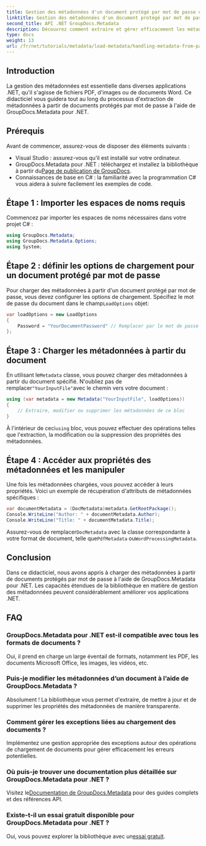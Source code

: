 ```yaml
---
title: Gestion des métadonnées d'un document protégé par mot de passe dans .NET
linktitle: Gestion des métadonnées d'un document protégé par mot de passe dans .NET
second_title: API .NET GroupDocs.Metadata
description: Découvrez comment extraire et gérer efficacement les métadonnées des documents protégés par mot de passe à l'aide de GroupDocs.Metadata pour .NET. Ce didacticiel complet couvre les étapes essentielles, notamment la définition des options de chargement et l'accès aux propriétés des métadonnées.
type: docs
weight: 13
url: /fr/net/tutorials/metadata/load-metadata/handling-metadata-from-password-protected-document/
---
```

## Introduction

La gestion des métadonnées est essentielle dans diverses applications .NET, qu'il s'agisse de fichiers PDF, d'images ou de documents Word. Ce didacticiel vous guidera tout au long du processus d'extraction de métadonnées à partir de documents protégés par mot de passe à l'aide de GroupDocs.Metadata pour .NET.

## Prérequis

Avant de commencer, assurez-vous de disposer des éléments suivants :

- Visual Studio : assurez-vous qu’il est installé sur votre ordinateur.
-  GroupDocs.Metadata pour .NET : téléchargez et installez la bibliothèque à partir du[Page de publication de GroupDocs](https://releases.groupdocs.com/metadata/net/).
- Connaissances de base en C# : la familiarité avec la programmation C# vous aidera à suivre facilement les exemples de code.

## Étape 1 : Importer les espaces de noms requis

Commencez par importer les espaces de noms nécessaires dans votre projet C# :

```csharp
using GroupDocs.Metadata;
using GroupDocs.Metadata.Options;
using System;
```

## Étape 2 : définir les options de chargement pour un document protégé par mot de passe

 Pour charger des métadonnées à partir d'un document protégé par mot de passe, vous devez configurer les options de chargement. Spécifiez le mot de passe du document dans le champ`LoadOptions` objet:

```csharp
var loadOptions = new LoadOptions
{
    Password = "YourDocumentPassword" // Remplacer par le mot de passe réel
};
```

## Étape 3 : Charger les métadonnées à partir du document

 En utilisant le`Metadata` classe, vous pouvez charger des métadonnées à partir du document spécifié. N'oubliez pas de remplacer`"YourInputFile"`avec le chemin vers votre document :

```csharp
using (var metadata = new Metadata("YourInputFile", loadOptions))
{
    // Extraire, modifier ou supprimer les métadonnées de ce bloc
}
```

 À l'intérieur de ceci`using` bloc, vous pouvez effectuer des opérations telles que l'extraction, la modification ou la suppression des propriétés des métadonnées.

## Étape 4 : Accéder aux propriétés des métadonnées et les manipuler

Une fois les métadonnées chargées, vous pouvez accéder à leurs propriétés. Voici un exemple de récupération d'attributs de métadonnées spécifiques :

```csharp
var documentMetadata = (DocMetadata)metadata.GetRootPackage();
Console.WriteLine("Author: " + documentMetadata.Author);
Console.WriteLine("Title: " + documentMetadata.Title);
```

 Assurez-vous de remplacer`DocMetadata` avec la classe correspondante à votre format de document, telle que`PdfMetadata` ou`WordProcessingMetadata`.

## Conclusion

Dans ce didacticiel, nous avons appris à charger des métadonnées à partir de documents protégés par mot de passe à l'aide de GroupDocs.Metadata pour .NET. Les capacités étendues de la bibliothèque en matière de gestion des métadonnées peuvent considérablement améliorer vos applications .NET.

## FAQ

### GroupDocs.Metadata pour .NET est-il compatible avec tous les formats de documents ?
Oui, il prend en charge un large éventail de formats, notamment les PDF, les documents Microsoft Office, les images, les vidéos, etc.

### Puis-je modifier les métadonnées d’un document à l’aide de GroupDocs.Metadata ?
Absolument ! La bibliothèque vous permet d'extraire, de mettre à jour et de supprimer les propriétés des métadonnées de manière transparente.

### Comment gérer les exceptions liées au chargement des documents ?
Implémentez une gestion appropriée des exceptions autour des opérations de chargement de documents pour gérer efficacement les erreurs potentielles.

### Où puis-je trouver une documentation plus détaillée sur GroupDocs.Metadata pour .NET ?
 Visitez le[Documentation de GroupDocs.Metadata](https://reference.groupdocs.com/metadata/net/) pour des guides complets et des références API.

### Existe-t-il un essai gratuit disponible pour GroupDocs.Metadata pour .NET ?
 Oui, vous pouvez explorer la bibliothèque avec un[essai gratuit](https://releases.groupdocs.com/).